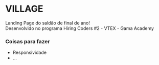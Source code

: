 # VILLAGE

Landing Page do saldão de final de ano! \
Desenvolvido no programa Hiring Coders #2 - VTEX - Gama Academy

### Coisas para fazer
* Responsividade
* ...

